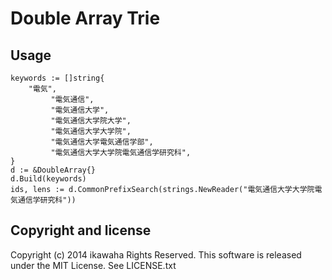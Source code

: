 # Double Array Trie

## Usage

```
keywords := []string{
	"電気",                
         "電気通信",              
         "電気通信大学",            
         "電気通信大学院大学",         
         "電気通信大学大学院",         
         "電気通信大学電気通信学部",      
         "電気通信大学大学院電気通信学研究科",
}		
d := &DoubleArray{}
d.Build(keywords)
ids, lens := d.CommonPrefixSearch(strings.NewReader("電気通信大学大学院電気通信学研究科"))
```

## Copyright and license

Copyright (c) 2014 ikawaha Rights Reserved.
This software is released under the MIT License. See LICENSE.txt
